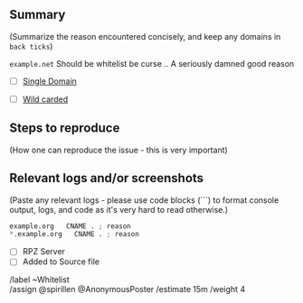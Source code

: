 ## Summary

(Summarize the reason encountered concisely, and keep any domains in 
`back ticks`)

`example.net` Should be whitelist be curse .. A seriously damned good 
reason

- [ ] [Single Domain](source/whitelist/domains.list)
- [ ] [Wild carded](source/whitelist/wildcard.list)


## Steps to reproduce

(How one can reproduce the issue - this is very important)



## Relevant logs and/or screenshots

(Paste any relevant logs - please use code blocks (```) to format 
console output, logs, and code as it's very hard to read otherwise.)


```python
example.org   CNAME . ; reason
*.example.org   CNAME . ; reason
```

- [ ] RPZ Server
- [ ] Added to Source file

/label ~Whitelist  
/assign @spirillen @AnonymousPoster
/estimate 15m
/weight 4
